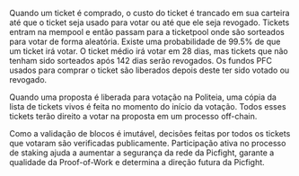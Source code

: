 Quando um ticket é comprado, o custo do ticket é trancado em sua carteira até que o ticket seja usado para votar ou até que ele seja revogado. Tickets entram na mempool e então passam para a ticketpool onde são sorteados para votar de forma aleatória. Existe uma probabilidade de 99.5% de que um ticket irá votar. O ticket médio irá votar em 28 dias, mas tickets que não tenham sido sorteados após 142 dias serão revogados. Os fundos PFC usados para comprar o ticket são liberados depois deste ter sido votado ou revogado.

Quando uma proposta é liberada para votação na Politeia, uma cópia da lista de tickets vivos é feita no momento do início da votação. Todos esses tickets terão direito a votar na proposta em um processo off-chain.

Como a validação de blocos é imutável, decisões feitas por todos os tickets que votaram são verificadas publicamente. Participação ativa no processo de staking ajuda a aumentar a segurança da rede da Picfight, garante a qualidade da Proof-of-Work e determina a direção futura da Picfight.

